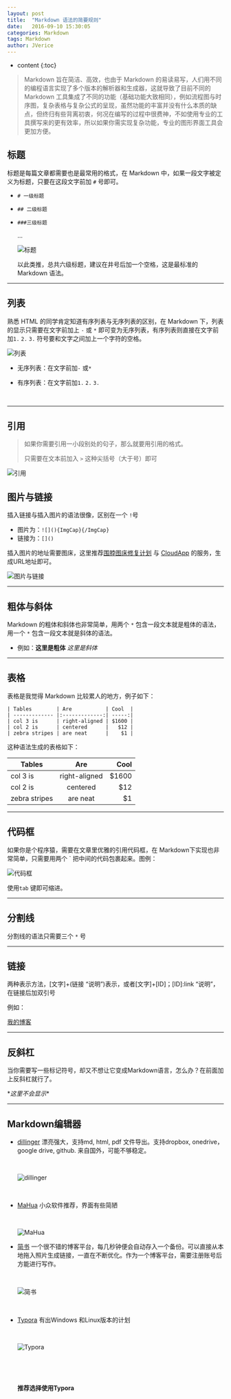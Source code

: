 ```yaml
---
layout: post
title:  "Markdown 语法的简要规则"
date:   2016-09-10 15:30:05
categories: Markdown
tags: Markdown
author: JVerice
---
```


* content
{:toc}

> Markdown 旨在简洁、高效，也由于 Markdown 的易读易写，人们用不同的编程语言实现了多个版本的解析器和生成器，这就导致了目前不同的 Markdown 工具集成了不同的功能（基础功能大致相同），例如流程图与时序图，复杂表格与复杂公式的呈现，虽然功能的丰富并没有什么本质的缺点，但终归有些背离初衷，何况在编写的过程中很费神，不如使用专业的工具撰写来的更有效率，所以如果你需实现复杂功能，专业的图形界面工具会更加方便。





## 标题

标题是每篇文章都需要也是最常用的格式，在 Markdown 中，如果一段文字被定义为标题，只要在这段文字前加 `#` 号即可。

* `# 一级标题`

* `## 二级标题`

* `###三级标题`

  ...

   ![标题](../gif/image/标题.png)

  以此类推，总共六级标题，建议在井号后加一个空格，这是最标准的 Markdown 语法。

---

## 列表

熟悉 HTML 的同学肯定知道有序列表与无序列表的区别，在 Markdown 下，列表的显示只需要在文字前加上 `-` 或 `*` 即可变为无序列表，有序列表则直接在文字前加`1.` `2.` `3.` 符号要和文字之间加上一个字符的空格。

 ![列表](../gif/image/列表.png)

- 无序列表：在文字前加`-` 或`*`

- 有序列表：在文字前加`1.` `2.` `3.`

  ​

---

## 引用

> 如果你需要引用一小段别处的句子，那么就要用引用的格式。
>
> 只需要在文本前加入 `>` 这种尖括号（大于号）即可

 ![引用](../gif/image/引用.png)

## 图片与链接

插入链接与插入图片的语法很像，区别在一个 `!`号

- 图片为：`![](){ImgCap}{/ImgCap}`
- 链接为：`[]()`

插入图片的地址需要图床，这里推荐[围脖图床修复计划](http://weibotuchuang.sinaapp.com) 与 [CloudApp](http://www.getcloudapp.com) 的服务，生成URL地址即可。

 

![图片与链接](../gif/image/图片与链接.png)



---

## 粗体与斜体

Markdown 的粗体和斜体也非常简单，用两个 `*` 包含一段文本就是粗体的语法，用一个 `*` 包含一段文本就是斜体的语法。

* 例如：**这里是粗体** *这里是斜体*

---

## 表格

表格是我觉得 Markdown 比较累人的地方，例子如下：

```
| Tables        | Are           | Cool  |
| ------------- |:-------------:| -----:|
| col 3 is      | right-aligned | $1600 |
| col 2 is      | centered      |   $12 |
| zebra stripes | are neat      |    $1 |
```

这种语法生成的表格如下：

| Tables        |      Are      |  Cool |
| ------------- | :-----------: | ----: |
| col 3 is      | right-aligned | $1600 |
| col 2 is      |   centered    |   $12 |
| zebra stripes |   are neat    |    $1 |



---

## 代码框

如果你是个程序猿，需要在文章里优雅的引用代码框，在 Markdown下实现也非常简单，只需要用两个 ` 把中间的代码包裹起来。图例：



![代码框](../gif/image/代码框.png)



使用`tab` 键即可缩进。

***

## 分割线

分割线的语法只需要三个 `*` 号

***

## 链接

两种表示方法，[文字]+(链接 “说明”)表示，或者[文字]+[ID]；[ID]:link “说明”，在链接后加双引号

例如：

[我的博客](http://JVerice.github.io)



---

## 反斜杠

当你需要写一些标记符号，却又不想让它变成Markdown语言，怎么办？在前面加上反斜杠就行了。

\**这里不会显示**

***

## Markdown编辑器

* [dillinger](http://dillinger.io/) 漂亮强大，支持md, html, pdf 文件导出。支持dropbox, onedrive，google drive, github. 来自国外，可能不够稳定。

  ​

  ![dillinger](../gif/image/dillinger.png)

  ​

* [MaHua](http://mahua.jser.me/) 小众软件推荐，界面有些简陋

  ​

  ![MaHua](../gif/image/MaHua.png)

   

* [简书](http://www.jianshu.com/) 一个很不错的博客平台，每几秒钟便会自动存入一个备份。可以直接从本地拖入照片生成链接，一直在不断优化。作为一个博客平台，需要注册账号后方能进行写作。

  ​

  ![简书](../gif/image/简书.png)

  ​

* [Typora](http://typora.io/) 有出Windows 和Linux版本的计划 

  ​

  ![Typora](../gif/image/Typora.png)

  ​

  ​

  **推荐选择使用Typora**